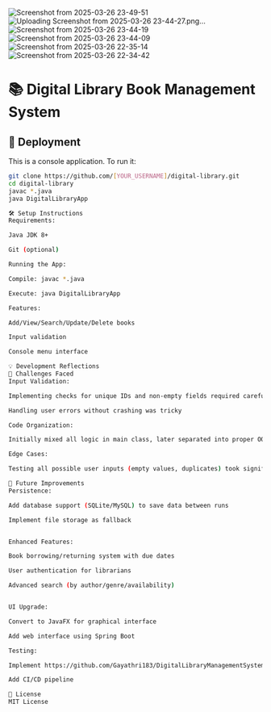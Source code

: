 ![Screenshot from 2025-03-26 23-49-51](https://github.com/user-attachments/assets/9ea2c025-4abb-4626-bf69-e3fa973cd82a)
![Uploading Screenshot from 2025-03-26 23-44-27.png…]()
![Screenshot from 2025-03-26 23-44-19](https://github.com/user-attachments/assets/b2b4a273-79fa-4fc3-a911-2b4e8a58bae0)
![Screenshot from 2025-03-26 23-44-09](https://github.com/user-attachments/assets/06affda5-2969-42da-8a2b-f74af1843e82)
![Screenshot from 2025-03-26 22-35-14](https://github.com/user-attachments/assets/abdc3984-6dfa-492b-8ac8-c65998ad5afc)
![Screenshot from 2025-03-26 22-34-42](https://github.com/user-attachments/assets/f5fb6e8f-2f39-4a7d-bad4-3bdc6188caf2)
# 📚 Digital Library Book Management System

## 🚀 Deployment
This is a console application. To run it:
```bash
git clone https://github.com/[YOUR_USERNAME]/digital-library.git
cd digital-library
javac *.java
java DigitalLibraryApp

🛠️ Setup Instructions
Requirements:

Java JDK 8+

Git (optional)

Running the App:

Compile: javac *.java

Execute: java DigitalLibraryApp

Features:

Add/View/Search/Update/Delete books

Input validation

Console menu interface

💡 Development Reflections
🧗 Challenges Faced
Input Validation:

Implementing checks for unique IDs and non-empty fields required careful loop structures

Handling user errors without crashing was tricky

Code Organization:

Initially mixed all logic in main class, later separated into proper OOP structure

Edge Cases:

Testing all possible user inputs (empty values, duplicates) took significant time

🔧 Future Improvements
Persistence:

Add database support (SQLite/MySQL) to save data between runs

Implement file storage as fallback


Enhanced Features:

Book borrowing/returning system with due dates

User authentication for librarians

Advanced search (by author/genre/availability)


UI Upgrade:

Convert to JavaFX for graphical interface

Add web interface using Spring Boot

Testing:

Implement https://github.com/Gayathri183/DigitalLibraryManagementSystem/tree/mainunit tests (JUnit)

Add CI/CD pipeline

📜 License
MIT License




